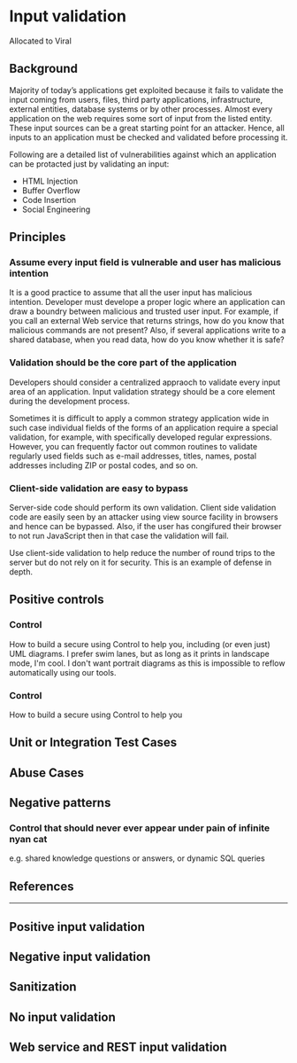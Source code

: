 # Input validation

Allocated to Viral

## Background

Majority of today’s applications get exploited because it fails to validate the input coming from users, files, third party applications, infrastructure, external entities, database systems or by other processes. Almost every application on the web requires some sort of input from the listed entity. These input sources can be a great starting point for an attacker. Hence, all inputs to an application must be checked and validated before processing it.

Following are a detailed list of vulnerabilities against which an application can be protacted just by validating an input:
- HTML Injection
- Buffer Overflow
- Code Insertion
- Social Engineering

## Principles
<H3> Assume every input field is vulnerable and user has malicious intention </H3>
It is a good practice to assume that all the user input has malicious intention. Developer must develope a proper logic where an application can draw a boundry between malicious and trusted user input. For example, if you call an external Web service that returns strings, how do you know that malicious commands are not present? Also, if several applications write to a shared database, when you read data, how do you know whether it is safe? 

<H3>Validation should be the core part of the application</H3>
Developers should consider a centralized appraoch to validate every input area of an application. Input validation strategy should be a core element during the development process. 

Sometimes it is difficult to apply a common strategy application wide in such case individual fields of the forms of an application require a special validation, for example, with specifically developed regular expressions. However, you can frequently factor out common routines to validate regularly used fields such as e-mail addresses, titles, names, postal addresses including ZIP or postal codes, and so on. 

<H3>Client-side validation are easy to bypass</H3>
Server-side code should perform its own validation. Client side validation code are easily seen by an attacker using view source facility in browsers and hence can be bypassed. Also, if the user has congifured their browser to not run JavaScript then in that case the validation will fail.

Use client-side validation to help reduce the number of round trips to the server but do not rely on it for security. This is an example of defense in depth. 

<H3></H3>



## Positive controls 

### Control
How to build a secure <thing> using Control to help you, including (or even just) UML diagrams. I prefer swim lanes, but as long as it prints in landscape mode, I'm cool. I don't want portrait diagrams as this is impossible to reflow automatically using our tools.

### Control
How to build a secure <thing> using Control to help you


## Unit or Integration Test Cases

## Abuse Cases

## Negative patterns

### Control that should never ever appear under pain of infinite nyan cat

e.g. shared knowledge questions or answers, or dynamic SQL queries

## References

***

## Positive input validation
## Negative input validation
## Sanitization
## No input validation
## Web service and REST input validation

